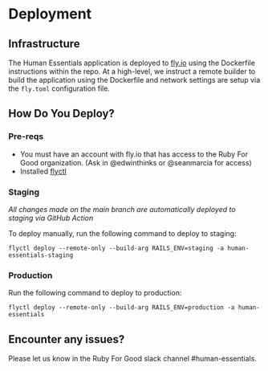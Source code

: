# Deployment

## Infrastructure

The Human Essentials application is deployed to [fly.io](https://fly.io/) using the Dockerfile
instructions within the repo. At a high-level, we instruct a remote builder to build the application
using the Dockerfile and network settings are setup via the `fly.toml` configuration file.

## How Do You Deploy?

### Pre-reqs

- You must have an account with fly.io that has access to the Ruby For Good organization. (Ask in @edwinthinks or @seanmarcia for access)
- Installed [flyctl](https://fly.io/docs/getting-started/installing-flyctl/)

### Staging

*All changes made on the main branch are automatically deployed to staging via GitHub Action*

To deploy manually, run the following command to deploy to staging:
```
flyctl deploy --remote-only --build-arg RAILS_ENV=staging -a human-essentials-staging
```

### Production

Run the following command to deploy to production:
```
flyctl deploy --remote-only --build-arg RAILS_ENV=production -a human-essentials
```

## Encounter any issues?

Please let us know in the Ruby For Good slack channel #human-essentials.

